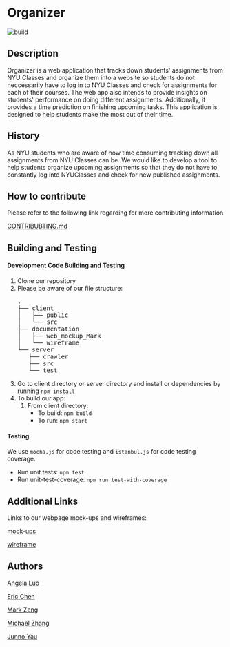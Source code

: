 <h1>Organizer</h1>

![build](https://travis-ci.com/nyu-software-engineering/organizer.svg?branch=master)

<h2>Description</h2>
  <p>Organizer is a web application that tracks down students' assignments from NYU Classes and organize them into a website so students do not neccessarily have to log in to NYU Classes and check for assignments for each of their courses. The web app also intends to provide insights on students' performance on doing different assignments. Additionally, it provides a time prediction on finishing upcoming tasks. This application is designed to help students make the most out of their time.</p>
  
  
 <h2>History</h2>
 <p>As NYU students who are aware of how time consuming tracking down all assignments from NYU Classes can be. We would like to develop a tool to help students organize upcoming assignments so that they do not have to constantly log into NYUClasses and check for new published assignments.</p>
 
 
  <h2>How to contribute</h2>
  <p>Please refer to the following link regarding for more contributing information </p>
  
  [CONTRIBUBTING.md](https://github.com/nyu-software-engineering/organizer/blob/master/CONTRIBUTING.md)
  
 <h2>Building and Testing </h2>
 
<h4>Development Code Building and Testing</h4>
  
   1. Clone our repository
   2. Please be aware of our file structure:
      <pre>
      .
      ├── client
      │   ├── public
      │   └── src
      ├── documentation
      │   ├── web_mockup_Mark
      │   └── wireframe
      └── server
         ├── crawler
         ├── src
         └── test
      </pre>
   3. Go to client directory or server directory and install or dependencies by running <code>npm install</code>
   4. To build our app:
      1. From client directory: 
         * To build: <code>npm build</code>
         * To run: <code>npm start</code>
  
<h4>Testing</h4>
  
   We use <code>mocha.js</code> for code testing and <code>istanbul.js</code> for code testing coverage.
  
  * Run unit tests: <code>npm test</code>
  * Run unit-test-coverage: <code>npm run test-with-coverage</code>
  
   
  <h2>Additional Links</h2>
   Links to our webpage mock-ups and wireframes:

  [mock-ups](documentation/web_mockup_Mark/mockup.md)

  [wireframe](documentation/wireframe)
  
  <h2>Authors</h2>

[Angela Luo](https://github.com/aqlangela)

[Eric Chen](https://github.com/Zerichen)

[Mark Zeng](https://github.com/Mark-Zeng)

[Michael Zhang](https://github.com/MichaelZhangty)

[Junno Yau](https://github.com/jq488)

